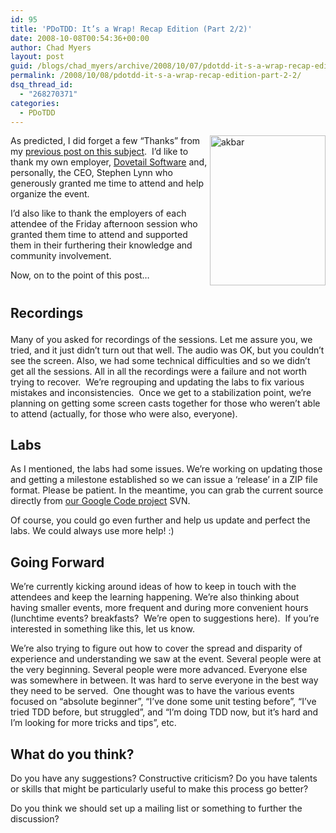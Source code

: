 ```yaml
---
id: 95
title: 'PDoTDD: It’s a Wrap! Recap Edition (Part 2/2)'
date: 2008-10-08T00:54:36+00:00
author: Chad Myers
layout: post
guid: /blogs/chad_myers/archive/2008/10/07/pdotdd-it-s-a-wrap-recap-edition-part-2-2.aspx
permalink: /2008/10/08/pdotdd-it-s-a-wrap-recap-edition-part-2-2/
dsq_thread_id:
  - "268270371"
categories:
  - PDoTDD
---
```

[<img style="border-top-width: 0px;border-left-width: 0px;border-bottom-width: 0px;margin-left: 0px;margin-right: 0px;border-right-width: 0px" height="240" alt="akbar" src="http://lostechies.com/chadmyers/files/2011/03PDoTDDItsaWrapRecapEditionPart22_11962/akbar_thumb.jpg" width="185" align="right" border="0" />](http://lostechies.com/chadmyers/files/2011/03PDoTDDItsaWrapRecapEditionPart22_11962/akbar_2.jpg)As predicted, I did forget a few “Thanks” from my [previous post on this subject](http://www.lostechies.com/blogs/chad_myers/archive/2008/10/05/pdotdd-it-s-a-wrap-thank-you-edition-part-1-2.aspx).&#160; I’d like to thank my own employer, [Dovetail Software](http://www.dovetailsoftware.com) and, personally, the CEO, Stephen Lynn who generously granted me time to attend and help organize the event. 

I’d also like to thank the employers of each attendee of the Friday afternoon session who granted them time to attend and supported them in their furthering their knowledge and community involvement.

Now, on to the point of this post…

# 

## Recordings</p> 

Many of you asked for recordings of the sessions. Let me assure you, we tried, and it just didn’t turn out that well. The audio was OK, but you couldn’t see the screen. Also, we had some technical difficulties and so we didn’t get all the sessions. All in all the recordings were a failure and not worth trying to recover.&#160; We’re regrouping and updating the labs to fix various mistakes and inconsistencies.&#160; Once we get to a stabilization point, we’re planning on getting some screen casts together for those who weren’t able to attend (actually, for those who were also, everyone).

## Labs

As I mentioned, the labs had some issues. We’re working on updating those and getting a milestone established so we can issue a ‘release’ in a ZIP file format. Please be patient. In the meantime, you can grab the current source directly from [our Google Code project](http://code.google.com/p/daysoftdd) SVN.

Of course, you could go even further and help us update and perfect the labs. We could always use more help! :)

## Going Forward

We’re currently kicking around ideas of how to keep in touch with the attendees and keep the learning happening. We’re also thinking about having smaller events, more frequent and during more convenient hours (lunchtime events? breakfasts?&#160; We’re open to suggestions here).&#160; If you’re interested in something like this, let us know.

We’re also trying to figure out how to cover the spread and disparity of experience and understanding we saw at the event. Several people were at the very beginning. Several people were more advanced. Everyone else was somewhere in between. It was hard to serve everyone in the best way they need to be served.&#160; One thought was to have the various events focused on “absolute beginner”, “I’ve done some unit testing before”, “I’ve tried TDD before, but struggled”, and “I’m doing TDD now, but it’s hard and I’m looking for more tricks and tips”, etc.

## What do you think?

Do you have any suggestions? Constructive criticism? Do you have talents or skills that might be particularly useful to make this process go better?

Do you think we should set up a mailing list or something to further the discussion?